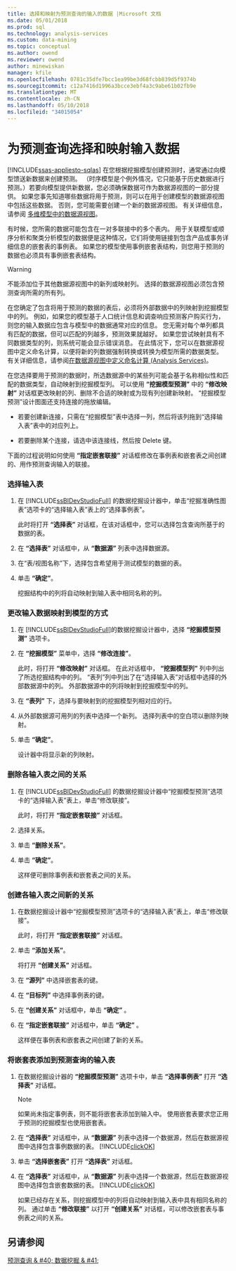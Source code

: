 ```yaml
---
title: 选择和映射为预测查询的输入的数据 |Microsoft 文档
ms.date: 05/01/2018
ms.prod: sql
ms.technology: analysis-services
ms.custom: data-mining
ms.topic: conceptual
ms.author: owend
ms.reviewer: owend
author: minewiskan
manager: kfile
ms.openlocfilehash: 0781c35dfe7bcc1ea99be3d68fcbb839d5f9374b
ms.sourcegitcommit: c12a7416d1996a3bcce3ebf4a3c9abe61b02fb9e
ms.translationtype: MT
ms.contentlocale: zh-CN
ms.lasthandoff: 05/10/2018
ms.locfileid: "34015054"
---
```

# <a name="choose-and-map-input-data-for-a-prediction-query"></a>为预测查询选择和映射输入数据
[!INCLUDE[ssas-appliesto-sqlas](../../includes/ssas-appliesto-sqlas.md)]
  在您根据挖掘模型创建预测时，通常通过向模型馈送新数据来创建预测。 （时序模型是个例外情况，它只能基于历史数据进行预测。）若要向模型提供新数据，您必须确保数据可作为数据源视图的一部分提供。 如果您事先知道哪些数据将用于预测，则可以在用于创建模型的数据源视图中包括这些数据。 否则，您可能需要创建一个新的数据源视图。 有关详细信息，请参阅 [多维模型中的数据源视图](../../analysis-services/multidimensional-models/data-source-views-in-multidimensional-models.md)。  
  
 有时候，您所需的数据可能包含在一对多联接中的多个表内。 用于关联模型或顺序分析和聚类分析模型的数据便是这种情况，它们将使用链接到包含产品或事务详细信息的嵌套表的事例表。 如果您的模型使用事例嵌套表结构，则您用于预测的数据也必须具有事例嵌套表结构。  
  
> [!WARNING]  
>  不能添加位于其他数据源视图中的新列或映射列。 选择的数据源视图必须包含预测查询所需的所有列。  
  
 在您确定了包含将用于预测的数据的表后，必须将外部数据中的列映射到挖掘模型中的列。 例如，如果您的模型基于人口统计信息和调查响应预测客户购买行为，则您的输入数据应包含与模型中的数据通常对应的信息。 您无需对每个单列都具有匹配的数据，但可以匹配的列越多，预测效果就越好。 如果您尝试映射具有不同数据类型的列，则系统可能会显示错误消息。 在此情况下，您可以在数据源视图中定义命名计算，以便将新的列数据强制转换或转换为模型所需的数据类型。 有关详细信息，请参阅[在数据源视图中定义命名计算 (Analysis Services)](../../analysis-services/multidimensional-models/define-named-calculations-in-a-data-source-view-analysis-services.md)。  
  
 在您选择要用于预测的数据时，所选数据源中的某些列可能会基于名称相似性和匹配的数据类型，自动映射到挖掘模型列。 可以使用 **“挖掘模型预测”** 中的 **“修改映射”** 对话框更改映射的列、删除不合适的映射或为现有列创建新映射。 “挖掘模型预测”设计图面还支持连接的拖放编辑。  
  
-   若要创建新连接，只需在“挖掘模型”表中选择一列，然后将该列拖到“选择输入表”表中的对应列上。  
  
-   若要删除某个连接，请选中该连接线，然后按 Delete 键。  
  
 下面的过程说明如何使用 **“指定嵌套联接”** 对话框修改在事例表和嵌套表之间创建的、用作预测查询输入的联接。  
  
### <a name="select-an-input-table"></a>选择输入表  
  
1.  在 [!INCLUDE[ssBIDevStudioFull](../../includes/ssbidevstudiofull-md.md)] 的数据挖掘设计器中，单击“挖掘准确性图表”选项卡的“选择输入表”表上的“选择事例表”。  
  
     此时将打开 **“选择表”** 对话框，在该对话框中，您可以选择包含查询所基于的数据的表。  
  
2.  在 **“选择表”** 对话框中，从 **“数据源”** 列表中选择数据源。  
  
3.  在“表/视图名称”下，选择包含希望用于测试模型的数据的表。  
  
4.  单击 **“确定”**。  
  
     挖掘结构中的列将自动映射到输入表中相同名称的列。  
  
### <a name="change-the-way-that-input-data-is-mapped-to-the-model"></a>更改输入数据映射到模型的方式  
  
1.  在 [!INCLUDE[ssBIDevStudioFull](../../includes/ssbidevstudiofull-md.md)]的数据挖掘设计器中，选择 **“挖掘模型预测”** 选项卡。  
  
2.  在 **“挖掘模型”** 菜单中，选择 **“修改连接”**。  
  
     此时，将打开 **“修改映射”** 对话框。 在此对话框中， **“挖掘模型列”** 列中列出了所选挖掘结构中的列。 “表列”列中列出了在“选择输入表”对话框中选择的外部数据源中的列。 外部数据源中的列将映射到挖掘模型中的列。  
  
3.  在 **“表列”** 下，选择与要映射到的挖掘模型列相对应的行。  
  
4.  从外部数据源可用列的列表中选择一个新列。 选择列表中的空白项以删除列映射。  
  
5.  单击 **“确定”**。  
  
     设计器中将显示新的列映射。  
  
### <a name="remove-a-relationship-between-input-tables"></a>删除各输入表之间的关系  
  
1.  在 [!INCLUDE[ssBIDevStudioFull](../../includes/ssbidevstudiofull-md.md)] 的数据挖掘设计器中“挖掘模型预测”选项卡的“选择输入表”表上，单击“修改联接”。  
  
     此时，将打开 **“指定嵌套联接”** 对话框。  
  
2.  选择关系。  
  
3.  单击 **“删除关系”**。  
  
4.  单击 **“确定”**。  
  
     这样便可删除事例表和嵌套表之间的关系。  
  
### <a name="create-a-new-relationship-between-input-tables"></a>创建各输入表之间新的关系  
  
1.  在数据挖掘设计器中“挖掘模型预测”选项卡的“选择输入表”表上，单击“修改联接”。  
  
     此时，将打开 **“指定嵌套联接”** 对话框。  
  
2.  单击 **“添加关系”**。  
  
     将打开 **“创建关系”** 对话框。  
  
3.  在 **“源列”** 中选择嵌套表的键。  
  
4.  在 **“目标列”** 中选择事例表的键。  
  
5.  在 **“创建关系”** 对话框中，单击 **“确定”** 。  
  
6.  在 **“指定嵌套联接”** 对话框中，单击 **“确定”** 。  
  
     这样便在事例表和嵌套表之间创建了新的关系。  
  
### <a name="add-a-nested-table-to-the-input-tables-of-a-prediction-query"></a>将嵌套表添加到预测查询的输入表  
  
1.  在数据挖掘设计器的 **“挖掘模型预测”** 选项卡中，单击 **“选择事例表”** 打开 **“选择表”** 对话框。  
  
    > [!NOTE]  
    >  如果尚未指定事例表，则不能将嵌套表添加到输入中。 使用嵌套表要求您正用于预测的挖掘模型也使用嵌套表。  
  
2.  在 **“选择表”** 对话框中，从 **“数据源”** 列表中选择一个数据源，然后在数据源视图中选择包含事例数据的表。 [!INCLUDE[clickOK](../../includes/clickok-md.md)]  
  
3.  单击 **“选择嵌套表”** 打开 **“选择表”** 对话框。  
  
4.  在 **“选择表”** 对话框中，从 **“数据源”** 列表中选择一个数据源，然后在数据源视图中选择包含嵌套数据的表。 [!INCLUDE[clickOK](../../includes/clickok-md.md)]  
  
     如果已经存在关系，则挖掘模型中的列将自动映射到输入表中具有相同名称的列。 通过单击 **“修改联接”** 以打开 **“创建关系”** 对话框，可以修改嵌套表与事例表之间的关系。  
  
## <a name="see-also"></a>另请参阅  
 [预测查询 & #40; 数据挖掘 & #41;](../../analysis-services/data-mining/prediction-queries-data-mining.md)  
  
  
